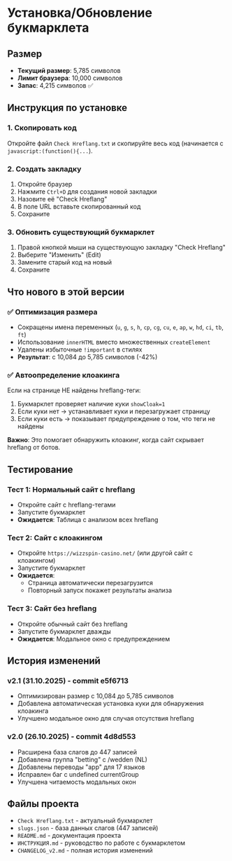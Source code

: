 # Установка/Обновление букмарклета

## Размер
- **Текущий размер**: 5,785 символов  
- **Лимит браузера**: 10,000 символов  
- **Запас**: 4,215 символов ✅

## Инструкция по установке

### 1. Скопировать код
Откройте файл `Check Hreflang.txt` и скопируйте весь код (начинается с `javascript:(function(){...`).

### 2. Создать закладку
1. Откройте браузер
2. Нажмите `Ctrl+D` для создания новой закладки
3. Назовите её "Check Hreflang"
4. В поле URL вставьте скопированный код
5. Сохраните

### 3. Обновить существующий букмарклет
1. Правой кнопкой мыши на существующую закладку "Check Hreflang"
2. Выберите "Изменить" (Edit)
3. Замените старый код на новый
4. Сохраните

## Что нового в этой версии

### ✅ Оптимизация размера
- Сокращены имена переменных (`u`, `g`, `s`, `h`, `cp`, `cg`, `cu`, `e`, `ap`, `w`, `hd`, `ci`, `tb`, `ft`)
- Использование `innerHTML` вместо множественных `createElement`
- Удалены избыточные `!important` в стилях
- **Результат**: с 10,084 до 5,785 символов (-42%)

### ✅ Автоопределение клоакинга
Если на странице НЕ найдены hreflang-теги:
1. Букмарклет проверяет наличие куки `showCloak=1`
2. Если куки нет → устанавливает куки и перезагружает страницу
3. Если куки есть → показывает предупреждение о том, что теги не найдены

**Важно**: Это помогает обнаружить клоакинг, когда сайт скрывает hreflang от ботов.

## Тестирование

### Тест 1: Нормальный сайт с hreflang
- Откройте сайт с hreflang-тегами
- Запустите букмарклет
- **Ожидается**: Таблица с анализом всех hreflang

### Тест 2: Сайт с клоакингом
- Откройте `https://wizzspin-casino.net/` (или другой сайт с клоакингом)
- Запустите букмарклет
- **Ожидается**: 
  - Страница автоматически перезагрузится
  - Повторный запуск покажет результаты анализа

### Тест 3: Сайт без hreflang
- Откройте обычный сайт без hreflang
- Запустите букмарклет дважды
- **Ожидается**: Модальное окно с предупреждением

## История изменений

### v2.1 (31.10.2025) - commit e5f6713
- Оптимизирован размер с 10,084 до 5,785 символов
- Добавлена автоматическая установка куки для обнаружения клоакинга
- Улучшено модальное окно для случая отсутствия hreflang

### v2.0 (26.10.2025) - commit 4d8d553
- Расширена база слагов до 447 записей
- Добавлена группа "betting" с /wedden (NL)
- Добавлены переводы "app" для 17 языков
- Исправлен баг с undefined currentGroup
- Улучшена читаемость модальных окон

## Файлы проекта
- `Check Hreflang.txt` - актуальный букмарклет
- `slugs.json` - база данных слагов (447 записей)
- `README.md` - документация проекта
- `ИНСТРУКЦИЯ.md` - руководство по работе с букмарклетом
- `CHANGELOG_v2.md` - полная история изменений

